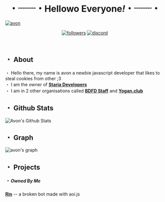 <h1 align='center'>
 ・┈┈・Hellowo Everyone<i>!</i>・┈┈・ 
  </h1>
    <p>
    <a href="https://soon.ga"><img src="https://cdn.discordapp.com/banners/780522171226390638/ce85f68cbd2902bb5e259584f60434c9.png?size=4096" alt="avon" /></a>
  </p>
<p align="center">
  <a href="https://github.com/AvonZzZ">
    <img alt="followers" title="Follow Me"src="https://img.shields.io/github/followers/AvonZzZ?color=236ad3&labelColor=1155ba&style=for-the-badge&logo=github&label=Follow%20me"/></a>
  <a href="https://discord.gg/3ZXwj2ht6X">
    <img alt="discord" title="Staria Developers" src="https://img.shields.io/discord/836214835959562300.svg?label=Staria+Developers&logo=discord&logoColor=ffffff&color=7389D8&labelColor=6A7EC2&style=for-the-badge"/><a/>
</p>
<br> 
 <h2>・ About </h2>
 <p>
  ・ Hello there, my name is avon a newbie javascript developer that likes to steal cookies from other ;3 <br>・ I am the owner of <a href="https://github.com/Staria-Developers"><b>Staria Developers</b></a><br> 
  ・ I am in 2 other organisations called <a href="https://github.com/BDFD-Staff"><b>BDFD Staff</b></a> and <a href="https://github.com/yogan.club"><b>Yogan.club</b></a>
</p>
 <h2>・ Github Stats </h2>
  <img alt="Avon's Github Stats" src="https://github-readme-stats.vercel.app/api?username=AvonZzZ&show_icons=true&theme=omni" />
 <h2>・ Graph </h2>
 <img src="https://activity-graph.herokuapp.com/graph?username=AvonZzZ&theme=cotton-candy" alt="avon's graph" /></a> 
 
 <h2>・ Projects</h2>
   <h5>・ Owned By Me </h5>
  <p><a href="https://github.com/AvonZzZ/Rin"><b>Rin</b></a> -- a broken bot made with aoi.js  </p>
  
